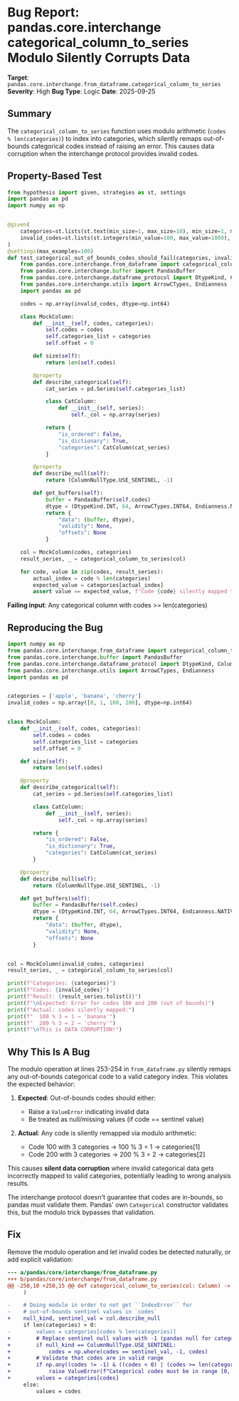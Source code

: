 # Bug Report: pandas.core.interchange categorical_column_to_series Modulo Silently Corrupts Data

**Target**: `pandas.core.interchange.from_dataframe.categorical_column_to_series`
**Severity**: High
**Bug Type**: Logic
**Date**: 2025-09-25

## Summary

The `categorical_column_to_series` function uses modulo arithmetic (`codes % len(categories)`) to index into categories, which silently remaps out-of-bounds categorical codes instead of raising an error. This causes data corruption when the interchange protocol provides invalid codes.

## Property-Based Test

```python
from hypothesis import given, strategies as st, settings
import pandas as pd
import numpy as np


@given(
    categories=st.lists(st.text(min_size=1, max_size=10), min_size=1, max_size=10, unique=True),
    invalid_codes=st.lists(st.integers(min_value=100, max_value=1000), min_size=1, max_size=5)
)
@settings(max_examples=100)
def test_categorical_out_of_bounds_codes_should_fail(categories, invalid_codes):
    from pandas.core.interchange.from_dataframe import categorical_column_to_series
    from pandas.core.interchange.buffer import PandasBuffer
    from pandas.core.interchange.dataframe_protocol import DtypeKind, ColumnNullType
    from pandas.core.interchange.utils import ArrowCTypes, Endianness
    import pandas as pd

    codes = np.array(invalid_codes, dtype=np.int64)

    class MockColumn:
        def __init__(self, codes, categories):
            self.codes = codes
            self.categories_list = categories
            self.offset = 0

        def size(self):
            return len(self.codes)

        @property
        def describe_categorical(self):
            cat_series = pd.Series(self.categories_list)

            class CatColumn:
                def __init__(self, series):
                    self._col = np.array(series)

            return {
                "is_ordered": False,
                "is_dictionary": True,
                "categories": CatColumn(cat_series)
            }

        @property
        def describe_null(self):
            return (ColumnNullType.USE_SENTINEL, -1)

        def get_buffers(self):
            buffer = PandasBuffer(self.codes)
            dtype = (DtypeKind.INT, 64, ArrowCTypes.INT64, Endianness.NATIVE)
            return {
                "data": (buffer, dtype),
                "validity": None,
                "offsets": None
            }

    col = MockColumn(codes, categories)
    result_series, _ = categorical_column_to_series(col)

    for code, value in zip(codes, result_series):
        actual_index = code % len(categories)
        expected_value = categories[actual_index]
        assert value == expected_value, f"Code {code} silently mapped to {value} instead of raising error"
```

**Failing input**: Any categorical column with codes >= len(categories)

## Reproducing the Bug

```python
import numpy as np
from pandas.core.interchange.from_dataframe import categorical_column_to_series
from pandas.core.interchange.buffer import PandasBuffer
from pandas.core.interchange.dataframe_protocol import DtypeKind, ColumnNullType
from pandas.core.interchange.utils import ArrowCTypes, Endianness
import pandas as pd


categories = ['apple', 'banana', 'cherry']
invalid_codes = np.array([0, 1, 100, 200], dtype=np.int64)


class MockColumn:
    def __init__(self, codes, categories):
        self.codes = codes
        self.categories_list = categories
        self.offset = 0

    def size(self):
        return len(self.codes)

    @property
    def describe_categorical(self):
        cat_series = pd.Series(self.categories_list)

        class CatColumn:
            def __init__(self, series):
                self._col = np.array(series)

        return {
            "is_ordered": False,
            "is_dictionary": True,
            "categories": CatColumn(cat_series)
        }

    @property
    def describe_null(self):
        return (ColumnNullType.USE_SENTINEL, -1)

    def get_buffers(self):
        buffer = PandasBuffer(self.codes)
        dtype = (DtypeKind.INT, 64, ArrowCTypes.INT64, Endianness.NATIVE)
        return {
            "data": (buffer, dtype),
            "validity": None,
            "offsets": None
        }


col = MockColumn(invalid_codes, categories)
result_series, _ = categorical_column_to_series(col)

print(f"Categories: {categories}")
print(f"Codes: {invalid_codes}")
print(f"Result: {result_series.tolist()}")
print(f"\nExpected: Error for codes 100 and 200 (out of bounds)")
print(f"Actual: codes silently mapped:")
print(f"  100 % 3 = 1 → 'banana'")
print(f"  200 % 3 = 2 → 'cherry'")
print(f"\nThis is DATA CORRUPTION!")
```

## Why This Is A Bug

The modulo operation at lines 253-254 in `from_dataframe.py` silently remaps any out-of-bounds categorical code to a valid category index. This violates the expected behavior:

1. **Expected**: Out-of-bounds codes should either:
   - Raise a `ValueError` indicating invalid data
   - Be treated as null/missing values (if code == sentinel value)

2. **Actual**: Any code is silently remapped via modulo arithmetic:
   - Code 100 with 3 categories → 100 % 3 = 1 → categories[1]
   - Code 200 with 3 categories → 200 % 3 = 2 → categories[2]

This causes **silent data corruption** where invalid categorical data gets incorrectly mapped to valid categories, potentially leading to wrong analysis results.

The interchange protocol doesn't guarantee that codes are in-bounds, so pandas must validate them. Pandas' own `Categorical` constructor validates this, but the modulo trick bypasses that validation.

## Fix

Remove the modulo operation and let invalid codes be detected naturally, or add explicit validation:

```diff
--- a/pandas/core/interchange/from_dataframe.py
+++ b/pandas/core/interchange/from_dataframe.py
@@ -250,10 +250,15 @@ def categorical_column_to_series(col: Column) -> tuple[pd.Series, Any]:
     )

-    # Doing module in order to not get ``IndexError`` for
-    # out-of-bounds sentinel values in `codes`
+    null_kind, sentinel_val = col.describe_null
     if len(categories) > 0:
-        values = categories[codes % len(categories)]
+        # Replace sentinel null values with -1 (pandas null for categoricals)
+        if null_kind == ColumnNullType.USE_SENTINEL:
+            codes = np.where(codes == sentinel_val, -1, codes)
+        # Validate that codes are in valid range
+        if np.any((codes != -1) & ((codes < 0) | (codes >= len(categories)))):
+            raise ValueError(f"Categorical codes must be in range [0, {len(categories)}) or equal to null sentinel")
+        values = categories[codes]
     else:
         values = codes
```
